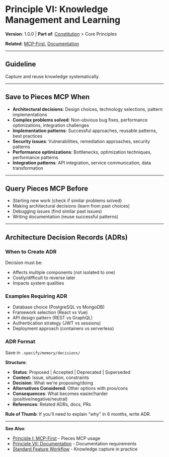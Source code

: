 # Principle VI: Knowledge Management and Learning

**Version**: 1.0.0 | **Part of**: [Constitution](../INDEX.md) > Core Principles

**Related**: [MCP-First](01-mcp-first.md), [Documentation](07-documentation.md)

---

## Guideline

Capture and reuse knowledge systematically.

---

## Save to Pieces MCP When

- **Architectural decisions**: Design choices, technology selections, pattern implementations
- **Complex problems solved**: Non-obvious bug fixes, performance optimizations, integration challenges
- **Implementation patterns**: Successful approaches, reusable patterns, best practices
- **Security issues**: Vulnerabilities, remediation approaches, security patterns
- **Performance optimizations**: Bottlenecks, optimization techniques, performance patterns
- **Integration patterns**: API integration, service communication, data transformation

---

## Query Pieces MCP Before

- Starting new work (check if similar problems solved)
- Making architectural decisions (learn from past choices)
- Debugging issues (find similar past issues)
- Writing documentation (reuse successful patterns)

---

## Architecture Decision Records (ADRs)

### When to Create ADR

Decision must be:
- Affects multiple components (not isolated to one)
- Costly/difficult to reverse later
- Impacts system qualities

### Examples Requiring ADR

- Database choice (PostgreSQL vs MongoDB)
- Framework selection (React vs Vue)
- API design pattern (REST vs GraphQL)
- Authentication strategy (JWT vs sessions)
- Deployment approach (containers vs serverless)

### ADR Format

Save in `.specify/memory/decisions/`

**Structure**:
- **Status**: Proposed | Accepted | Deprecated | Superseded
- **Context**: Issue, situation, constraints
- **Decision**: What we're proposing/doing
- **Alternatives Considered**: Other options with pros/cons
- **Consequences**: What becomes easier/harder (positive/negative/neutral)
- **References**: Related ADRs, docs, PRs

**Rule of Thumb**: If you'll need to explain "why" in 6 months, write ADR.

---

**See Also**:
- [Principle I: MCP-First](01-mcp-first.md) - Pieces MCP usage
- [Principle VII: Documentation](07-documentation.md) - Documentation requirements
- [Standard Feature Workflow](../workflows/standard-feature.md) - Knowledge capture in practice
